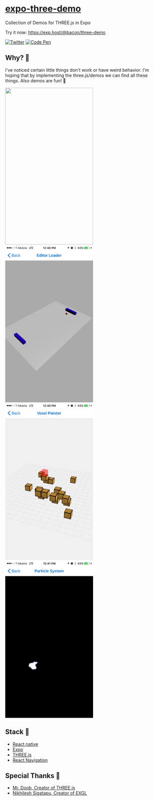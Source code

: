 # [expo-three-demo](https://exp.host/@bacon/three-demo)

Collection of Demos for THREE.js in Expo

Try it now: https://exp.host/@bacon/three-demo

[![Twitter](https://img.shields.io/badge/twitter-@baconbrix-55acee.svg?maxAge=2592000)](http://twitter.com/baconbrix)
[![Code Pen](https://img.shields.io/badge/CodePen-EvanBacon-000000.svg?maxAge=2592000)](http://codepen.io/EvanBacon/)

## Why? 🤔

I've noticed certain little things don't work or have weird behavior. 
I'm hoping that by implementing the three.js/demos we can find all these things.
Also demos are fun! 🤡


<img src="./preview/a.png" width="281" height="500" />
<img src="./preview/b.png" width="281" height="500" />
<img src="./preview/c.png" width="281" height="500" />
<img src="./preview/d.png" width="281" height="500" />

## Stack 🥞

- [React native](https://facebook.github.io/react-native/)
- [Expo](http://expo.io)
- [THREE.js](https://threejs.org/)
- [React Navigation](https://reactnavigation.org/)

## Special Thanks 🙏

- [Mr. Doob, Creator of THREE.js](https://github.com/mrdoob)
- [Nikhilesh Sigatapu, Creator of EXGL](https://github.com/nikki93)

